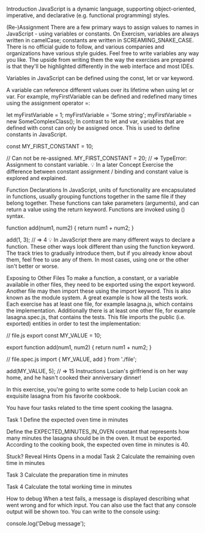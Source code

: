 Introduction
JavaScript is a dynamic language, supporting object-oriented, imperative, and declarative (e.g. functional programming) styles.

(Re-)Assignment
There are a few primary ways to assign values to names in JavaScript - using variables or constants. On Exercism, variables are always written in camelCase; constants are written in SCREAMING_SNAKE_CASE. There is no official guide to follow, and various companies and organizations have various style guides. Feel free to write variables any way you like. The upside from writing them the way the exercises are prepared is that they'll be highlighted differently in the web interface and most IDEs.

Variables in JavaScript can be defined using the const, let or var keyword.

A variable can reference different values over its lifetime when using let or var. For example, myFirstVariable can be defined and redefined many times using the assignment operator =:

let myFirstVariable = 1;
myFirstVariable = 'Some string';
myFirstVariable = new SomeComplexClass();
In contrast to let and var, variables that are defined with const can only be assigned once. This is used to define constants in JavaScript.

const MY_FIRST_CONSTANT = 10;

// Can not be re-assigned.
MY_FIRST_CONSTANT = 20;
// => TypeError: Assignment to constant variable.
💡 In a later Concept Exercise the difference between constant assignment / binding and constant value is explored and explained.

Function Declarations
In JavaScript, units of functionality are encapsulated in functions, usually grouping functions together in the same file if they belong together. These functions can take parameters (arguments), and can return a value using the return keyword. Functions are invoked using () syntax.

function add(num1, num2) {
  return num1 + num2;
}

add(1, 3);
// => 4
💡 In JavaScript there are many different ways to declare a function. These other ways look different than using the function keyword. The track tries to gradually introduce them, but if you already know about them, feel free to use any of them. In most cases, using one or the other isn't better or worse.

Exposing to Other Files
To make a function, a constant, or a variable available in other files, they need to be exported using the export keyword. Another file may then import these using the import keyword. This is also known as the module system. A great example is how all the tests work. Each exercise has at least one file, for example lasagna.js, which contains the implementation. Additionally there is at least one other file, for example lasagna.spec.js, that contains the tests. This file imports the public (i.e. exported) entities in order to test the implementation:

// file.js
export const MY_VALUE = 10;

export function add(num1, num2) {
  return num1 + num2;
}

// file.spec.js
import { MY_VALUE, add } from './file';

add(MY_VALUE, 5);
// => 15
Instructions
Lucian's girlfriend is on her way home, and he hasn't cooked their anniversary dinner!

In this exercise, you're going to write some code to help Lucian cook an exquisite lasagna from his favorite cookbook.

You have four tasks related to the time spent cooking the lasagna.

Task 1
Define the expected oven time in minutes

Define the EXPECTED_MINUTES_IN_OVEN constant that represents how many minutes the lasagna should be in the oven. It must be exported. According to the cooking book, the expected oven time in minutes is 40.


Stuck? Reveal Hints
Opens in a modal
Task 2
Calculate the remaining oven time in minutes

Task 3
Calculate the preparation time in minutes

Task 4
Calculate the total working time in minutes

How to debug
When a test fails, a message is displayed describing what went wrong and for which input. You can also use the fact that any console output will be shown too. You can write to the console using:

console.log('Debug message');